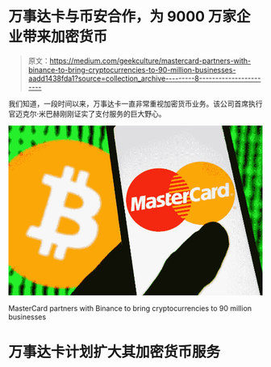 # 万事达卡与币安合作，为 9000 万家企业带来加密货币

> 原文：<https://medium.com/geekculture/mastercard-partners-with-binance-to-bring-cryptocurrencies-to-90-million-businesses-aadd1438fda1?source=collection_archive---------8----------------------->

我们知道，一段时间以来，万事达卡一直非常重视加密货币业务。该公司首席执行官迈克尔·米巴赫刚刚证实了支付服务的巨大野心。

![](img/725dcb106eee8215ebc08c8fb8c3b5c4.png)

MasterCard partners with Binance to bring cryptocurrencies to 90 million businesses

# 万事达卡计划扩大其加密货币服务